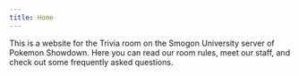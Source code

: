 ```yaml
---
title: Home
---
```


This is a website for the Trivia room on the Smogon University server of Pokemon Showdown. Here you can read our room rules, meet our staff, and check out some frequently asked questions.
